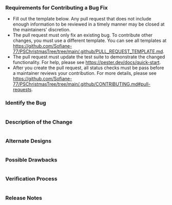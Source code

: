 ### Requirements for Contributing a Bug Fix

* Fill out the template below. Any pull request that does not include enough information to be reviewed in a timely manner may be closed at the maintainers' discretion.
* The pull request must only fix an existing bug. To contribute other changes, you must use a different template. You can see all templates at <https://github.com/Sofiane-77/PSChristmasTree/tree/main/.github/PULL_REQUEST_TEMPLATE.md>.
* The pull request must update the test suite to demonstrate the changed functionality. For help, please see <https://pester.dev/docs/quick-start>.
* After you create the pull request, all status checks must be pass before a maintainer reviews your contribution. For more details, please see <https://github.com/Sofiane-77/PSChristmasTree/tree/main/.github/CONTRIBUTING.md#pull-requests>.

### Identify the Bug

<!--

Link to the issue describing the bug that you're fixing.

If there is not yet an issue for your bug, please open a new issue and then link to that issue in your pull request.
Note: In some cases, one person's "bug" is another person's "feature." If the pull request does not address an existing issue with the "bug" label, the maintainers have the final say on whether the current behavior is a bug.

-->
```none
```

### Description of the Change

<!--

We must be able to understand the design of your change from this description. If we can't get a good idea of what the code will be doing from the description here, the pull request may be closed at the maintainers' discretion. Keep in mind that the maintainer reviewing this PR may not be familiar with or have worked with the code here recently, so please walk us through the concepts.

-->
```none
```

### Alternate Designs

<!-- Explain what other alternates were considered and why the proposed version was selected -->
```none
```

### Possible Drawbacks

<!-- What are the possible side-effects or negative impacts of the code change? -->
```none
```

### Verification Process

<!--

What process did you follow to verify that the change has not introduced any regressions? Describe the actions you performed (including buttons you clicked, text you typed, commands you ran, etc.), and describe the results you observed.

-->
```none
```

### Release Notes

<!--

Please describe the changes in a single line that explains this improvement in
terms that a user can understand. This text will be used in PSChristmasTree's release notes.

If this change is not user-facing or notable enough to be included in release notes
you may use the strings "Not applicable" or "N/A" here.

-->
```none
```
